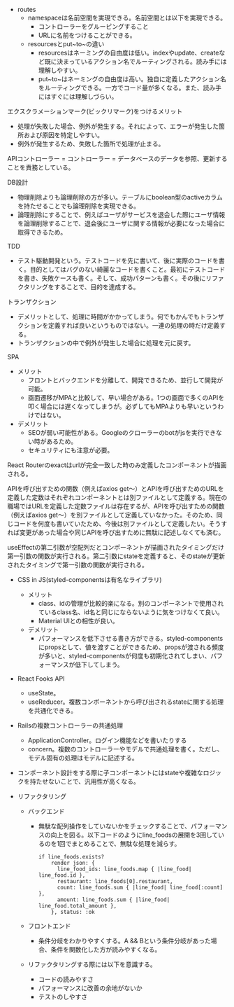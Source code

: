 - routes
    - namespaceは名前空間を実現できる。名前空間とは以下を実現できる。
        - コントローラーをグルーピングすること
        - URLに名前をつけることができる。
    - resourcesとput~to~の違い
        - resourcesはネーミングの自由度は低い。indexやupdate、createなど既に決まっているアクション名でルーティングされる。読み手には理解しやすい。
        - put~to~はネーミングの自由度は高い。独自に定義したアクション名をルーティングできる。一方でコード量が多くなる。また、読み手にはすぐには理解しづらい。

エクスクラメーションマーク(ビックリマーク)をつけるメリット

- 処理が失敗した場合、例外が発生する。それによって、エラーが発生した箇所および原因を特定しやすい。
- 例外が発生するため、失敗した箇所で処理が止まる。

APIコントローラー = コントローラー = データベースのデータを参照、更新することを責務としている。

DB設計

- 物理削除よりも論理削除の方が多い。テーブルにboolean型のactiveカラムを持たせることでも論理削除を実現できる。
- 論理削除にすることで、例えばユーザがサービスを退会した際にユーザ情報を論理削除することで、退会後にユーザに関する情報が必要になった場合に取得できるため。

TDD

- テスト駆動開発という。テストコードを先に書いて、後に実際のコードを書く。目的としてはバグのない綺麗なコードを書くこと。最初にテストコードを書き、失敗ケースも書く。そして、成功パターンも書く。その後にリファクタリングをすることで、目的を達成する。

トランザクション

- デメリットとして、処理に時間がかかってしまう。何でもかんでもトランザクションを定義すれば良いというものではない。一連の処理の時だけ定義する。
- トランザクションの中で例外が発生した場合に処理を元に戻す。

SPA

- メリット
    - フロントとバックエンドを分離して、開発できるため、並行して開発が可能。
    - 画面遷移がMPAと比較して、早い場合がある。1つの画面で多くのAPIを叩く場合には遅くなってしまうが。必ずしてもMPAよりも早いというわけではない。
- デメリット
    - SEOが弱い可能性がある。Googleのクローラーのbotがjsを実行できない時があるため。
    - セキュリティにも注意が必要。

React Routerのexactはurlが完全一致した時のみ定義したコンポーネントが描画される。

APIを呼び出すための関数（例えばaxios get〜）とAPIを呼び出すためのURLを定義した定数はそれぞれコンポーネントとは別ファイルとして定義する。現在の職場ではURLを定義した定数ファイルは存在するが、APIを呼び出すための関数（例えばaxios get〜）を別ファイルとして定義していなかった。そのため、同じコードを何度も書いていたため、今後は別ファイルとして定義したい。そうすれば変更があった場合や同じAPIを呼び出すために無駄に記述しなくても済む。

useEffectの第二引数が空配列だとコンポーネントが描画されたタイミングだけ第一引数の関数が実行される。第二引数にstateを定義すると、そのstateが更新されたタイミングで第一引数の関数が実行される。

- CSS in JS(styled-componentsは有名なライブラリ)
    - メリット
        - class、idの管理が比較的楽になる。別のコンポーネントで使用されているclass名、id名と同じにならないように気をつけなくて良い。    
        - Material UIとの相性が良い。
    - デメリット
        - パフォーマンスを低下させる書き方ができる。styled-componentsにpropsとして、値を渡すことができるため、propsが渡される頻度が多いと、styled-componentsが何度も初期化されてしまい、パフォーマンスが低下してしまう。

- React Fooks API
    - useState。
    - useReducer。複数コンポーネントから呼び出されるstateに関する処理を共通化できる。
 
- Railsの複数コントローラーの共通処理
    - ApplicationController。ログイン機能などを書いたりする
    - concern。複数のコントローラーやモデルで共通処理を書く。ただし、モデル固有の処理はモデルに記述する。

- コンポーネント設計をする際に子コンポーネントにはstateや複雑なロジックを持たせないことで、汎用性が高くなる。

- リファクタリング
    - バックエンド
        - 無駄な配列操作をしていないかをチェックすることで、パフォーマンスの向上を図る。以下コードのようにline_foodsの展開を3回しているのを1回でまとめることで、無駄な処理を減らす。
          ```
          if line_foods.exists?
              render json: {
                line_food_ids: line_foods.map { |line_food| line_food.id },
                restaurant: line_foods[0].restaurant,
                count: line_foods.sum { |line_food| line_food[:count] },
                amount: line_foods.sum { |line_food| line_food.total_amount },
              }, status: :ok
          ```

    - フロントエンド
        - 条件分岐をわかりやすくする。A && Bという条件分岐があった場合、条件を関数化した方が読みやすくなる。
     
    - リファクタリングする際には以下を意識する。
        - コードの読みやすさ
        - パフォーマンスに改善の余地がないか
        - テストのしやすさ
